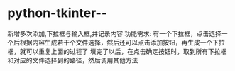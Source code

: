 # python-tkinter--
新增多次添加,下拉框与输入框,并记录内容
功能需求:
有一个下拉框，点击选择一个后根据内容生成若干个文件选择，然后还可以点击添加按钮，再生成一个下拉框，就可以重复上面的过程了
填完了以后，在点击确定按钮时，取到所有下拉框和对应的文件选择到的路径，然后调用其他方法

